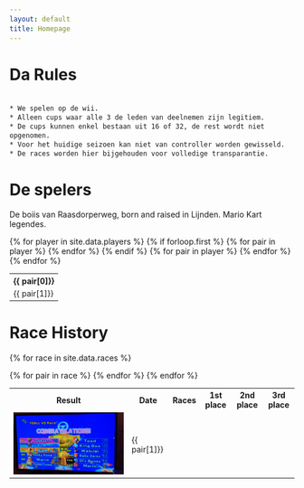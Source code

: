 ```yaml
---
layout: default
title: Homepage
---
```


# Da Rules

``` 

* We spelen op de wii.  
* Alleen cups waar alle 3 de leden van deelnemen zijn legitiem.
* De cups kunnen enkel bestaan uit 16 of 32, de rest wordt niet opgenomen.
* Voor het huidige seizoen kan niet van controller worden gewisseld.
* De races worden hier bijgehouden voor volledige transparantie.

```

# De spelers

De boiis van Raasdorperweg, born and raised in Lijnden. Mario Kart legendes. 

<table>
  {% for player in site.data.players %}
    {% if forloop.first %}
      <tr>
        {% for pair in player %}
          <th>{{ pair[0]}}</th>
        {% endfor %}
      </tr>
    {% endif %}
    <tr>
      {% for pair in player %}
        <td>{{ pair[1]}}</td>
      {% endfor %}
    </tr>
  {% endfor %}
</table>

# Race History
<table>
      <tr>
        <th> Result </th>
        <th> Date </th>
        <th> Races </th>
        <th colspan="2"> 1st place </th>
        <th colspan="2"> 2nd place </th>
        <th colspan="2"> 3rd place </th>
      </tr>
      
  {% for race in site.data.races %}
      <tr>
        <td> ![image](./images/1.jpg) </td> 
        {% for pair in race %}
            <td>{{ pair[1]}}</td>
        {% endfor %}
        </tr>
  {% endfor %}
</table>